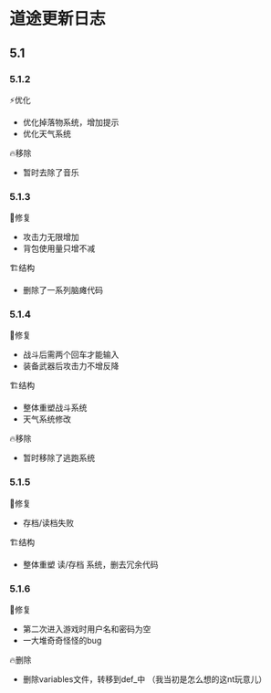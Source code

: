 # 道途更新日志
## 5.1
### 5.1.2
:zap:优化
- 优化掉落物系统，增加提示
- 优化天气系统

:fire:移除
- 暂时去除了音乐

### 5.1.3

:bug:修复

- 攻击力无限增加
- 背包使用量只增不减

:building_construction:结构

- 删除了一系列脑瘫代码

### 5.1.4

:bug:修复

- 战斗后需两个回车才能输入
- 装备武器后攻击力不增反降

:building_construction:结构

- 整体重塑战斗系统
- 天气系统修改

:fire:移除

- 暂时移除了逃跑系统

### 5.1.5

:bug:修复

- 存档/读档失败

:building_construction:结构

- 整体重塑 读/存档 系统，删去冗余代码

### 5.1.6

:bug:修复

- 第二次进入游戏时用户名和密码为空
- 一大堆奇奇怪怪的bug

:fire:删除

- 删除variables文件，转移到def_中
  （我当初是怎么想的这nt玩意儿）

